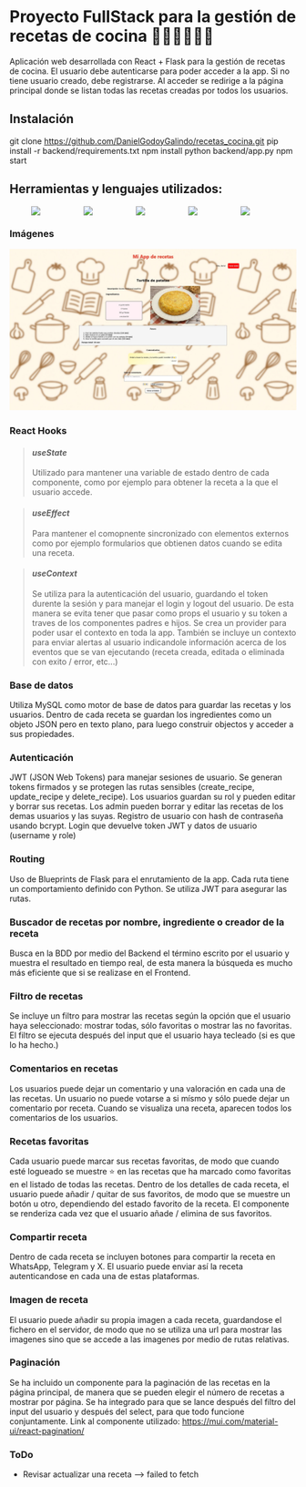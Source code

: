 # Proyecto FullStack para la gestión de recetas de cocina 🥤🥗🍔🍗🍟🥓

Aplicación web desarrollada con React + Flask para la gestión de recetas de cocina. El usuario debe autenticarse para poder acceder a la app. Si no tiene usuario creado, debe registrarse. Al acceder se redirige a la página principal donde se listan todas las recetas creadas por todos los usuarios.

<!-- Personal project developed by Daniel Godoy -->
<!-- https://github.com/DanielGodoyGalindo -->

## Instalación
git clone https://github.com/DanielGodoyGalindo/recetas_cocina.git
pip install -r backend/requirements.txt
npm install
python backend/app.py
npm start

## Herramientas y lenguajes utilizados:
<p style="display:flex; justify-content:center;gap:2rem;">
    <img src="https://cdn.jsdelivr.net/gh/devicons/devicon/icons/typescript/typescript-original.svg" width="60"/>
    <img src="https://cdn.jsdelivr.net/gh/devicons/devicon/icons/react/react-original.svg" width="60"/>
    <img src="https://cdn.jsdelivr.net/gh/devicons/devicon/icons/python/python-original.svg" width="60"/>
    <img src="https://cdn.jsdelivr.net/gh/devicons/devicon/icons/flask/flask-original.svg" width="60"/>
    <img src="https://cdn.jsdelivr.net/gh/devicons/devicon/icons/mysql/mysql-original.svg" width="60"/>
</p>

### Imágenes
![Captura de la App](public/img/github_sample.jpg)

### React Hooks

> #### *useState*
> Utilizado para mantener una variable de estado dentro de cada componente, como por ejemplo para obtener la receta a la que el usuario accede.

> #### *useEffect*
> Para mantener el comopnente sincronizado con elementos externos como por ejemplo formularios que obtienen datos cuando se edita una receta.

> #### *useContext*
> Se utiliza para la autenticación del usuario, guardando el token durente la sesión y para manejar el login y logout del usuario. De esta manera se evita tener que pasar como props el usuario y su token a traves de los componentes padres e hijos. Se crea un provider para poder usar el contexto en toda la app. También se incluye un contexto para enviar alertas al usuario indicandole información acerca de los eventos que se van ejecutando (receta creada, editada o eliminada con exito / error, etc...)

### Base de datos
Utiliza MySQL como motor de base de datos para guardar las recetas y los usuarios. Dentro de cada receta se guardan los ingredientes como un objeto JSON pero en texto plano, para luego construir objectos y acceder a sus propiedades.

### Autenticación
JWT (JSON Web Tokens) para manejar sesiones de usuario. Se generan tokens firmados y se protegen las rutas sensibles (create_recipe, update_recipe y delete_recipe). Los usuarios guardan su rol y pueden editar y borrar sus recetas. Los admin pueden borrar y editar las recetas de los demas usuarios y las suyas. Registro de usuario con hash de contraseña usando bcrypt. Login que devuelve token JWT y datos de usuario (username y role)

### Routing
Uso de Blueprints de Flask para el enrutamiento de la app. Cada ruta tiene un comportamiento definido con Python. Se utiliza JWT para asegurar las rutas.

### Buscador de recetas por nombre, ingrediente o creador de la receta
Busca en la BDD por medio del Backend el término escrito por el usuario y muestra el resultado en tiempo real, de esta manera la búsqueda es mucho más eficiente que si se realizase en el Frontend.

### Filtro de recetas
Se incluye un filtro para mostrar las recetas según la opción que el usuario haya seleccionado: mostrar todas, sólo favoritas o mostrar las no favoritas. El filtro se ejecuta después del input que el usuario haya tecleado (si es que lo ha hecho.)

### Comentarios en recetas
Los usuarios puede dejar un comentario y una valoración en cada una de las recetas. Un usuario no puede votarse a si mísmo y sólo puede dejar un comentario por receta. Cuando se visualiza una receta, aparecen todos los comentarios de los usuarios.

### Recetas favoritas
Cada usuario puede marcar sus recetas favoritas, de modo que cuando esté logueado se muestre ⭐ en las recetas que ha marcado como favoritas en el listado de todas las recetas. Dentro de los detalles de cada receta, el usuario puede añadir / quitar de sus favoritos, de modo que se muestre un botón u otro, dependiendo del estado favorito de la receta. El componente se renderiza cada vez que el usuario añade / elimina de sus favoritos.

### Compartir receta
Dentro de cada receta se incluyen botones para compartir la receta en WhatsApp, Telegram y X. El usuario puede enviar así la receta autenticandose en cada una de estas plataformas.

### Imagen de receta
El usuario puede añadir su propia imagen a cada receta, guardandose el fichero en el servidor, de modo que no se utiliza una url para mostrar las imagenes sino que se accede a las imagenes por medio de rutas relativas.

### Paginación
Se ha incluido un componente para la paginación de las recetas en la página principal, de manera que se pueden elegir el número de recetas a mostrar por página. Se ha integrado para que se lance después del filtro del input del usuario y después del select, para que todo funcione conjuntamente. Link al componente utilizado:
https://mui.com/material-ui/react-pagination/

### ToDo
* Revisar actualizar una receta --> failed to fetch
